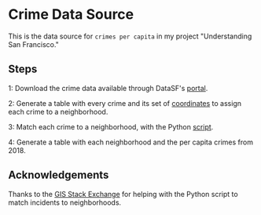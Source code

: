 # Crime Data Source

This is the data source for `crimes per capita` in my project "Understanding San Francisco."

## Steps

1: Download the crime data available through DataSF's [portal](https://data.sfgov.org/Public-Safety/Police-Department-Incident-Reports-Historical-2003/tmnf-yvry/data).

2: Generate a table with every crime and its set of [coordinates](CrimesPerCapita.R) to assign each crime to a neighborhood. 

3: Match each crime to a neighborhood, with the Python [script](incidentPlusNeighborhood.py).

4: Generate a table with each neighborhood and the per capita crimes from 2018. 


## Acknowledgements

Thanks to the [GIS Stack Exchange](https://gis.stackexchange.com/questions/250172/finding-out-if-coordinate-is-within-shapefile-shp-using-pyshp/250195) for helping with the Python script to match incidents to neighborhoods. 
 
